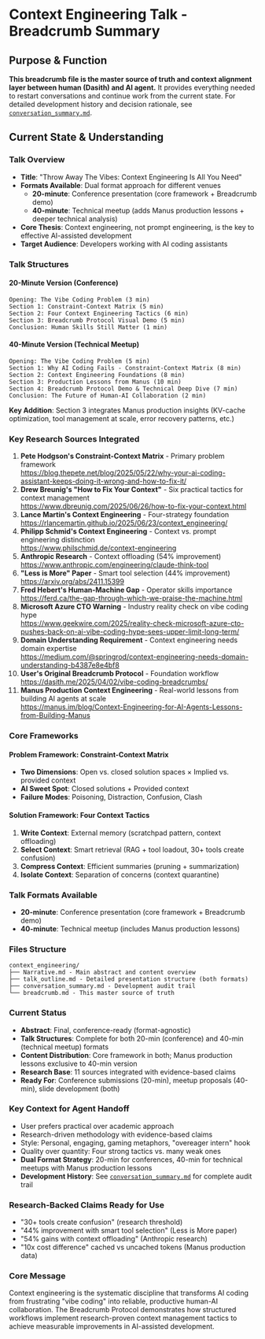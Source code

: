 # Context Engineering Talk - Breadcrumb Summary

## Purpose & Function

**This breadcrumb file is the master source of truth and context alignment layer between human (Dasith) and AI agent.** It provides everything needed to restart conversations and continue work from the current state. For detailed development history and decision rationale, see [`conversation_summary.md`](./conversation_summary.md).

## Current State & Understanding

### **Talk Overview**
- **Title**: "Throw Away The Vibes: Context Engineering Is All You Need"
- **Formats Available**: Dual format approach for different venues
  - **20-minute**: Conference presentation (core framework + Breadcrumb demo)
  - **40-minute**: Technical meetup (adds Manus production lessons + deeper technical analysis)
- **Core Thesis**: Context engineering, not prompt engineering, is the key to effective AI-assisted development
- **Target Audience**: Developers working with AI coding assistants

### **Talk Structures**
#### **20-Minute Version (Conference)**
```
Opening: The Vibe Coding Problem (3 min)
Section 1: Constraint-Context Matrix (5 min) 
Section 2: Four Context Engineering Tactics (6 min)
Section 3: Breadcrumb Protocol Visual Demo (5 min)
Conclusion: Human Skills Still Matter (1 min)
```

#### **40-Minute Version (Technical Meetup)**
```
Opening: The Vibe Coding Problem (5 min)
Section 1: Why AI Coding Fails - Constraint-Context Matrix (8 min)
Section 2: Context Engineering Foundations (8 min) 
Section 3: Production Lessons from Manus (10 min)
Section 4: Breadcrumb Protocol Demo & Technical Deep Dive (7 min)
Conclusion: The Future of Human-AI Collaboration (2 min)
```
**Key Addition**: Section 3 integrates Manus production insights (KV-cache optimization, tool management at scale, error recovery patterns, etc.)

### **Key Research Sources Integrated**
1. **Pete Hodgson's Constraint-Context Matrix** - Primary problem framework  
   https://blog.thepete.net/blog/2025/05/22/why-your-ai-coding-assistant-keeps-doing-it-wrong-and-how-to-fix-it/
2. **Drew Breunig's "How to Fix Your Context"** - Six practical tactics for context management  
   https://www.dbreunig.com/2025/06/26/how-to-fix-your-context.html
3. **Lance Martin's Context Engineering** - Four-strategy foundation  
   https://rlancemartin.github.io/2025/06/23/context_engineering/
4. **Philipp Schmid's Context Engineering** - Context vs. prompt engineering distinction  
   https://www.philschmid.de/context-engineering
5. **Anthropic Research** - Context offloading (54% improvement)  
   https://www.anthropic.com/engineering/claude-think-tool
6. **"Less is More" Paper** - Smart tool selection (44% improvement)  
   https://arxiv.org/abs/2411.15399
7. **Fred Hebert's Human-Machine Gap** - Operator skills importance  
   https://ferd.ca/the-gap-through-which-we-praise-the-machine.html
8. **Microsoft Azure CTO Warning** - Industry reality check on vibe coding hype  
   https://www.geekwire.com/2025/reality-check-microsoft-azure-cto-pushes-back-on-ai-vibe-coding-hype-sees-upper-limit-long-term/
9. **Domain Understanding Requirement** - Context engineering needs domain expertise  
   https://medium.com/@springrod/context-engineering-needs-domain-understanding-b4387e8e4bf8
10. **User's Original Breadcrumb Protocol** - Foundation workflow  
    https://dasith.me/2025/04/02/vibe-coding-breadcrumbs/
11. **Manus Production Context Engineering** - Real-world lessons from building AI agents at scale  
    https://manus.im/blog/Context-Engineering-for-AI-Agents-Lessons-from-Building-Manus

### **Core Frameworks**
#### **Problem Framework: Constraint-Context Matrix**
- **Two Dimensions**: Open vs. closed solution spaces × Implied vs. provided context
- **AI Sweet Spot**: Closed solutions + Provided context
- **Failure Modes**: Poisoning, Distraction, Confusion, Clash

#### **Solution Framework: Four Context Tactics**
1. **Write Context**: External memory (scratchpad pattern, context offloading)
2. **Select Context**: Smart retrieval (RAG + tool loadout, 30+ tools create confusion)
3. **Compress Context**: Efficient summaries (pruning + summarization)
4. **Isolate Context**: Separation of concerns (context quarantine)

### **Talk Formats Available**
- **20-minute**: Conference presentation (core framework + Breadcrumb demo)
- **40-minute**: Technical meetup (includes Manus production lessons)

### **Files Structure**
```
context_engineering/
├── Narrative.md - Main abstract and content overview
├── talk_outline.md - Detailed presentation structure (both formats)
├── conversation_summary.md - Development audit trail  
└── breadcrumb.md - This master source of truth
```

### **Current Status**
- **Abstract**: Final, conference-ready (format-agnostic)
- **Talk Structures**: Complete for both 20-min (conference) and 40-min (technical meetup) formats
- **Content Distribution**: Core framework in both; Manus production lessons exclusive to 40-min version
- **Research Base**: 11 sources integrated with evidence-based claims
- **Ready For**: Conference submissions (20-min), meetup proposals (40-min), slide development (both)

### **Key Context for Agent Handoff**
- User prefers practical over academic approach
- Research-driven methodology with evidence-based claims
- Style: Personal, engaging, gaming metaphors, "overeager intern" hook
- Quality over quantity: Four strong tactics vs. many weak ones
- **Dual Format Strategy**: 20-min for conferences, 40-min for technical meetups with Manus production lessons
- **Development History**: See [`conversation_summary.md`](./conversation_summary.md) for complete audit trail

### **Research-Backed Claims Ready for Use**
- "30+ tools create confusion" (research threshold)
- "44% improvement with smart tool selection" (Less is More paper)
- "54% gains with context offloading" (Anthropic research)
- "10x cost difference" cached vs uncached tokens (Manus production data)

### **Core Message**
Context engineering is the systematic discipline that transforms AI coding from frustrating "vibe coding" into reliable, productive human-AI collaboration. The Breadcrumb Protocol demonstrates how structured workflows implement research-proven context management tactics to achieve measurable improvements in AI-assisted development.
